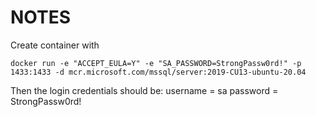 # NOTES
Create container with
```
docker run -e "ACCEPT_EULA=Y" -e "SA_PASSWORD=StrongPassw0rd!" -p 1433:1433 -d mcr.microsoft.com/mssql/server:2019-CU13-ubuntu-20.04
```

Then the login credentials should be:
username = sa
password = StrongPassw0rd!

